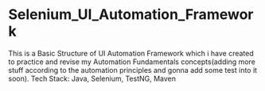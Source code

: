 # Selenium_UI_Automation_Framework
This is a Basic Structure of UI Automation Framework which i have created to practice and revise my Automation Fundamentals concepts(adding more stuff according to the automation principles and gonna add some test into it soon). 
Tech Stack: Java, Selenium, TestNG, Maven

